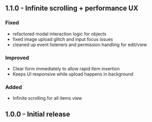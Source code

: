 ## 1.1.0 - Infinite scrolling + performance UX

### Fixed

- refactored modal interaction logic for objects
- fixed image upload glitch and input focus issues
- cleaned up event listeners and permission handling for edit/view

### Improved

- Clear form immediately to allow rapid item insertion
- Keeps UI responsive while upload happens in background

### Added

- Infinite scrolling for all items view

## 1.0.0 - Initial release
